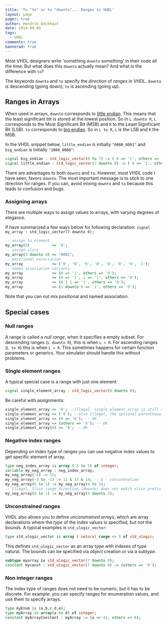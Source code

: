 ```yaml
---
title: 'To "to" or to "downto"... Ranges in VHDL'
layout: page 
pager: true
author: Hendrik Eeckhaut
date: 2014-09-05
tags: 
  - VHDL
comments: true
bannerad: true
---
```


Most VHDL designers write 'something `downto` something' in their code all the time. But what does this `downto` actually mean? And what is the difference with `to`?

The keywords `downto` and `to` specify the *direction* of *ranges* in VHDL. `downto` is descending (going down); `to` is ascending (going up).


## Ranges in Arrays

When used in arrays, `downto` corresponds to [little endian](http://en.wikipedia.org/wiki/Endianness). This means that the least significant bit is stored at the lowest position. So in `L downto R`, `L` corresponds to the Most Significant Bit (MSB) and `R` to the Least Significant Bit (LSB).
`to` corresponds to [big endian](http://en.wikipedia.org/wiki/Endianness). So in `L to R`, `L` is the LSB and `R` the MSB.

In the VHDL snippet below, `little_endian` is initially `"0000_0001"` and `big_endian` is initially `"1000_0000"`:
```vhdl
signal big_endian : std_logic_vector(0 to 7) := ( 0 => '1', others => '0');
signal little_endian : std_logic_vector(7 downto 0) := ( 0 => '1', others => '0');
```

There are advantages to both `downto` and `to`. However, most VHDL code I have seen, favors `downto`. The most important message is to stick to one direction for ranges. If you can, avoid mixing `downto` and `to` because this leads to confusion and bugs.


### Assigning arrays

There are multiple ways to assign values to arrays, with varying degrees of elegance.

If have summarized a few ways below for following declaration: `signal my_array : std_logic_vector(7 downto 0);`

```vhdl
-- assign to element
my_array(0)          <= '0';
-- assign slice
my_array(3 downto 0) <= "0001";
-- positional association
my_array             <= ('0', '0', '0', '0', '0', '0', '0', '1');
-- named association variants
my_array             <= (0 => '1', others => '0'); 
my_array             <= (0 => '1', 1 => '1', others => '0'); 
my_array             <= (0 | 1 => '1', others => '0');
my_array             <= (1 downto 0 => '1', others => '0'); 
```

Note that you can not mix positional and named association.

## Special cases

### Null ranges

A range is called a *null range*, when it specifies a empty subset. For descending ranges (`L downto R`), this is when `L < R`. For ascending ranges (`L to R`) this is when `L > R`. This sometimes happens for certain function parameters or generics. Your simulator should handle this without problems. 

### Single element ranges

A typical special case is a range with just one element:
```vhdl
signal single_element_array : std_logic_vector(0 downto 0);
```

Be careful with assignments:
```vhdl
single_element_array <= '0'; --illegal, single_element_array is still an array
single_element_array <= ('0'); --also illegal, the optional parentheses do not turn this into an array
single_element_array <= (0 => '0'); -- OK
single_element_array <= (others => '0'); -- OK
single_element_array(0) <= '0'; -- OK
```

### Negative index ranges

Depending on index type of ranges you can use negative index values to get specific element of array.

```vhdl
type neg_index_array is array (-5 to 5) of integer;
variable my_neg_array : neg_index_array;
my_neg_array(-5) := 15;
my_neg_array(-3 to -1) := 12 & 13 & 14; -- & - concatenation
my_neg_array(0 to 1) := my_neg_array(4 to 5);
-- illegal, Slice range direction (downto) does not match slice prefix direction (to).
my_neg_array(0 to 1) := my_neg_array(3 downto 2);
```

### Unconstrained ranges

VHDL also allows you to define *unconstrained arrays*, which are array declarations where the *type* of the index values is specified, but not the *bounds*.
A typical examples is  `std_ulogic_vector`:
```vhdl
type std_ulogic_vector is array ( natural range <> ) of std_ulogic;
```
This defines `std_ulogic_vector` as an array type with indexes of type natural. The bounds can be specified via _object_ creation or via a _subtype_.

```vhdl
subtype myarray is std_ulogic_vector(7 downto 0);
constant myconst : std_ulogic_vector(7 downto 0) := (others => '0');
```

### Non integer ranges

The index type of ranges does not need to be numeric, but it has to be discrete. For example: you can specify ranges for enumeration values, and use them to specify arrays.

```vhdl
type myEnum is (a,b,c,d,e);
type myArray is array(a to d) of integer;
constant myArrayConstant : myArray := (a => 42, others => 0);
```
